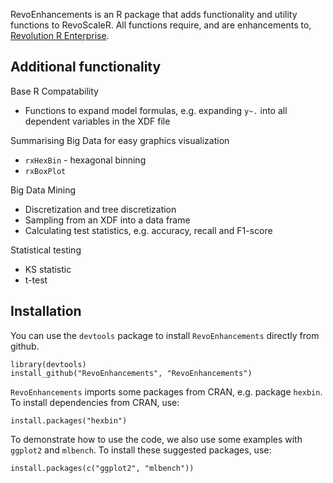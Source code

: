 RevoEnhancements is an R package that adds functionality and utility functions to RevoScaleR. All functions require, and are enhancements to, [Revolution R Enterprise](http://www.revolutionanalytics.com/products/revolution-enterprise.php).

Additional functionality
------------------------

Base R Compatability
* Functions to expand model formulas, e.g. expanding `y~.` into all dependent variables in the XDF file

Summarising Big Data for easy graphics visualization
* `rxHexBin` - hexagonal binning
* `rxBoxPlot`


Big Data Mining
* Discretization and tree discretization
* Sampling from an XDF into a data frame
* Calculating test statistics, e.g. accuracy, recall and F1-score

Statistical testing
* KS statistic
* t-test

Installation
------------

You can use the `devtools` package to install `RevoEnhancements` directly from github.

    library(devtools)
    install_github("RevoEnhancements", "RevoEnhancements")

`RevoEnhancements` imports some packages from CRAN, e.g. package `hexbin`. To install dependencies from CRAN, use:

    install.packages("hexbin")
    
To demonstrate how to use the code, we also use some examples with `ggplot2` and `mlbench`.  To install these suggested packages, use:

    install.packages(c("ggplot2", "mlbench"))


